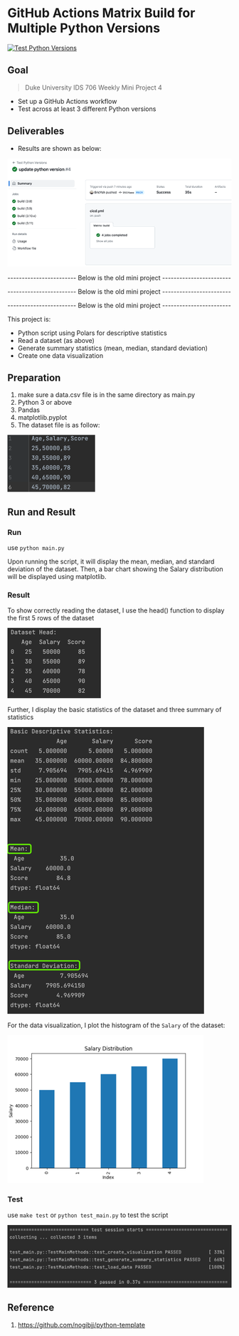 
# GitHub Actions Matrix Build for Multiple Python Versions

[![Test Python Versions](https://github.com/nogibjj/IDS706-MiniProject4-Matrix/actions/workflows/cicd.yml/badge.svg)](https://github.com/nogibjj/Jeremy_Tan_IDS706_Week4/actions/workflows/cicd.yml)

## Goal

> Duke University IDS 706 Weekly Mini Project 4

- Set up a GitHub Actions workflow
- Test across at least 3 different Python versions

## Deliverables

- Results are shown as below:

![img.png](img.png)





------------------------ Below is the old mini project ------------------------

------------------------ Below is the old mini project ------------------------

------------------------ Below is the old mini project ------------------------


This project is:
- Python script using Polars for descriptive statistics 
- Read a dataset (as above)
- Generate summary statistics (mean, median, standard deviation)
- Create one data visualization

## Preparation

1. make sure a data.csv file is in the same directory as main.py
2. Python 3 or above
3. Pandas
4. matplotlib.pyplot 
5. The dataset file is as follow:

![img.png](img/img.png)

## Run and Result

### Run
use
`python main.py`

Upon running the script, it will display the mean, median, and standard deviation of the dataset. Then, a bar chart showing the Salary distribution will be displayed using matplotlib.

### Result

To show correctly reading the dataset, I use the head() function to display the first 5 rows of the dataset

![img_4.png](img/img_4.png)

Further, I display the basic statistics of the dataset and three summary of statistics

![img_1.png](img/img_1.png)

For the data visualization, I plot the histogram of the `Salary` of the dataset:

![img_2.png](img/img_2.png)

### Test

use 
`make test` or `python test_main.py` to test the script

![img_3.png](img/img_3.png)

## Reference

1.  https://github.com/nogibjj/python-template